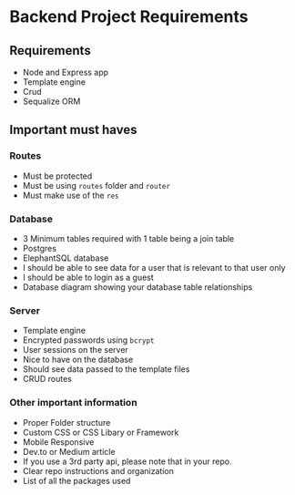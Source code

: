# Backend Project Requirements

## Requirements

- Node and Express app
- Template engine
- Crud
- Sequalize ORM

## Important must haves

### Routes

- Must be protected
- Must be using `routes` folder and `router`
- Must make use of the `res`

### Database

- 3 Minimum tables required with 1 table being a join table
- Postgres
- ElephantSQL database
- I should be able to see data for a user that is relevant to that user only
- I should be able to login as a guest
- Database diagram showing your database table relationships

### Server

- Template engine
- Encrypted passwords using `bcrypt`
- User sessions on the server
- Nice to have on the database
- Should see data passed to the template files
- CRUD routes

### Other important information

- Proper Folder structure
- Custom CSS or CSS Libary or Framework
- Mobile Responsive
- Dev.to or Medium article
- If you use a 3rd party api, please note that in your repo.
- Clear repo instructions and organization
- List of all the packages used
